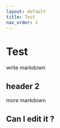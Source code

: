 ```yaml
---
layout: default
title: Test
nav_order: 1
---
```


# Test

write markdown

## header 2

more markdown
## Can I edit it ?
